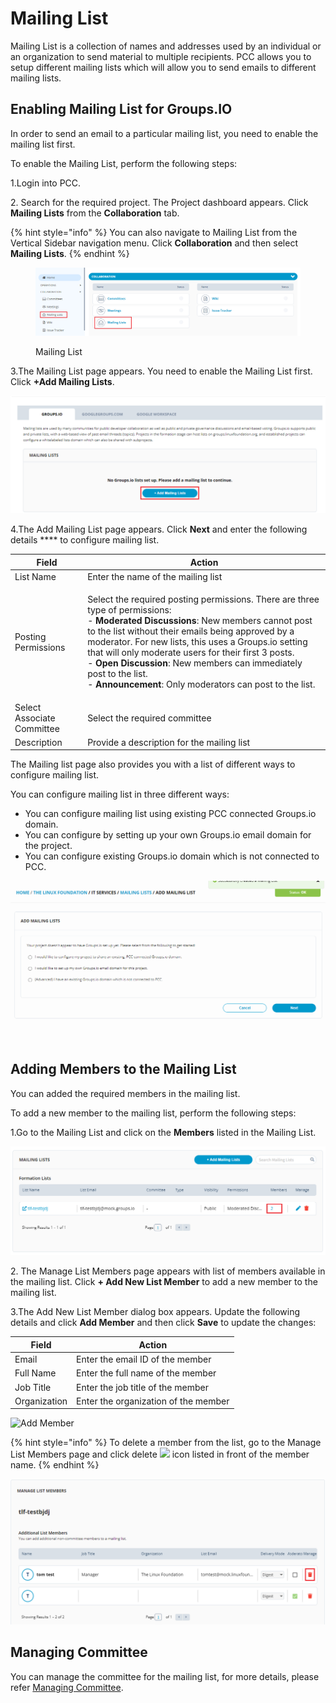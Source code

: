 # Mailing List

Mailing List is a collection of names and addresses used by an individual or an organization to send material to multiple recipients. PCC allows you to setup different mailing lists which will allow you to send emails to different mailing lists.

## Enabling Mailing List for Groups.IO <a href="#enabling-mailing-list" id="enabling-mailing-list"></a>

In order to send an email to a particular mailing list, you need to enable the mailing list first.

To enable the Mailing List, perform the following steps:

1.Login into PCC.

2\. Search for the required project. The Project dashboard appears. Click **Mailing Lists** from the **Collaboration** tab.

{% hint style="info" %}
You can also navigate to Mailing List from the Vertical Sidebar navigation menu. Click **Collaboration** and then select **Mailing Lists**.
{% endhint %}

<figure><img src="../../.gitbook/assets/ML1.png" alt=""><figcaption><p>Mailing List</p></figcaption></figure>

3.The Mailing List page appears. You need to enable the Mailing List first. Click **+Add Mailing Lists**.

![Add Mailing List](<../../.gitbook/assets/Mailing List.png>)

4.The Add Mailing List page appears. Click **Next** and enter the following details \*\*\*\* to configure mailing list.

| **Field**                  | **Action**                                                                                                                                                                                                                                                                                                                                                                                                                                                                                   |
| -------------------------- | -------------------------------------------------------------------------------------------------------------------------------------------------------------------------------------------------------------------------------------------------------------------------------------------------------------------------------------------------------------------------------------------------------------------------------------------------------------------------------------------- |
| List Name                  | Enter the name of the mailing list                                                                                                                                                                                                                                                                                                                                                                                                                                                           |
| Posting Permissions        | <p>Select the required posting permissions. There are three type of permissions:<br>- <strong>Moderated Discussions</strong>: New members cannot post to the list without their emails being approved by a moderator. For new lists, this uses a Groups.io setting that will only moderate users for their first 3 posts.<br>- <strong>Open Discussion</strong>: New members can immediately post to the list.<br>- <strong>Announcement</strong>: Only moderators can post to the list.</p> |
| Select Associate Committee | Select the required committee                                                                                                                                                                                                                                                                                                                                                                                                                                                                |
| Description                | Provide a description for the mailing list                                                                                                                                                                                                                                                                                                                                                                                                                                                   |

The Mailing list page also provides you with a list of different ways to configure mailing list.

You can configure mailing list in three different ways:

* You can configure mailing list using existing PCC connected Groups.io domain.
* You can configure by setting up your own Groups.io email domain for the project.
* You can configure existing Groups.io domain which is not connected to PCC.

![Add Mailing List](<../../.gitbook/assets/Add Mail List.gif>)

## Adding Members to the Mailing List

You can added the required members in the mailing list.

To add a new member to the mailing list, perform the following steps:

1.Go to the Mailing List and click on the **Members** listed in the Mailing List.

![Add Member](<../../.gitbook/assets/Member1 (1).png>)

2\. The Manage List Members page appears with list of members available in the mailing list. Click **+ Add New List Member** to add a new member to the mailing list.

3.The Add New List Member dialog box appears. Update the following details and click **Add Member** and then click **Save** to update the changes:

| **Field**    | **Action**                           |
| ------------ | ------------------------------------ |
| Email        | Enter the email ID of the member     |
| Full Name    | Enter the full name of the member    |
| Job Title    | Enter the job title of the member    |
| Organization | Enter the organization of the member |

![Add Member](<../../.gitbook/assets/Member Detail.gif>)

{% hint style="info" %}
To delete a member from the list, go to the Manage List Members page and click delete ![](../../.gitbook/assets/Delete\_Icon.png) icon listed in front of the member name.
{% endhint %}

![Delete Member](<../../.gitbook/assets/Delete Member.png>)

## Managing Committee <a href="#managing-committee" id="managing-committee"></a>

You can manage the committee for the mailing list, for more details, please refer [Managing Committee](https://docs.linuxfoundation.org/lfx/project-control-center-pre-release/setup-services-for-a-project/committees-setup-for-a-project).
